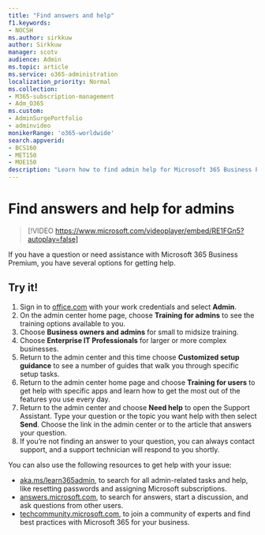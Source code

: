 ```yaml
---
title: "Find answers and help"
f1.keywords:
- NOCSH
ms.author: sirkkuw
author: Sirkkuw
manager: scotv
audience: Admin
ms.topic: article
ms.service: o365-administration
localization_priority: Normal
ms.collection: 
- M365-subscription-management 
- Adm_O365
ms.custom: 
- AdminSurgePortfolio
- adminvideo
monikerRange: 'o365-worldwide'
search.appverid:
- BCS160
- MET150
- MOE150
description: "Learn how to find admin help for Microsoft 365 Business Premium."
---
```


# Find answers and help for admins

> [!VIDEO https://www.microsoft.com/videoplayer/embed/RE1FGn5?autoplay=false]

If you have a question or need assistance with Microsoft 365 Business Premium, you have several options for getting help.

## Try it!

1. Sign in to [office.com](https://office.com) with your work credentials and select **Admin**.
1. On the admin center home page, choose **Training for admins** to see the training options available to you.
1. Choose **Business owners and admins** for small to midsize training.
1. Choose **Enterprise IT Professionals** for larger or more complex businesses.
1. Return to the admin center and this time choose **Customized setup guidance** to see a number of guides that walk you through specific setup tasks.
1. Return to the admin center home page and choose **Training for users** to get help with specific apps and learn how to get the most out of the features you use every day.
1. Return to the admin center and choose **Need help** to open the Support Assistant. Type your question or the topic you want help with then select **Send**. Choose the link in the admin center or to the article that answers your question.
1. If you’re not finding an answer to your question, you can always contact support, and a support technician will respond to you shortly.

You can also use the following resources to get help with your issue:

- [aka.ms/learn365admin](../admin/index.yml), to search for all admin-related tasks and help, like resetting passwords and assigning Microsoft subscriptions.
- [answers.microsoft.com](https://answers.microsoft.com), to search for answers, start a discussion, and ask questions from other users.
- [techcommunity.microsoft.com](https://techcommunity.microsoft.com), to join a community of experts and find best practices with Microsoft 365 for your business.